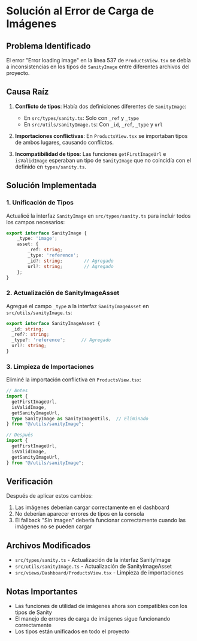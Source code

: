 # Solución al Error de Carga de Imágenes

## Problema Identificado

El error "Error loading image" en la línea 537 de `ProductsView.tsx` se debía a inconsistencias en los tipos de `SanityImage` entre diferentes archivos del proyecto.

## Causa Raíz

1. **Conflicto de tipos**: Había dos definiciones diferentes de `SanityImage`:
   - En `src/types/sanity.ts`: Solo con `_ref` y `_type`
   - En `src/utils/sanityImage.ts`: Con `_id`, `_ref`, `_type` y `url`

2. **Importaciones conflictivas**: En `ProductsView.tsx` se importaban tipos de ambos lugares, causando conflictos.

3. **Incompatibilidad de tipos**: Las funciones `getFirstImageUrl` e `isValidImage` esperaban un tipo de `SanityImage` que no coincidía con el definido en `types/sanity.ts`.

## Solución Implementada

### 1. Unificación de Tipos
Actualicé la interfaz `SanityImage` en `src/types/sanity.ts` para incluir todos los campos necesarios:

```typescript
export interface SanityImage {
    _type: 'image';
    asset: {
        _ref: string;
        _type: 'reference';
        _id?: string;        // Agregado
        url?: string;        // Agregado
    };
}
```

### 2. Actualización de SanityImageAsset
Agregué el campo `_type` a la interfaz `SanityImageAsset` en `src/utils/sanityImage.ts`:

```typescript
export interface SanityImageAsset {
  _id: string;
  _ref?: string;
  _type?: 'reference';      // Agregado
  url?: string;
}
```

### 3. Limpieza de Importaciones
Eliminé la importación conflictiva en `ProductsView.tsx`:

```typescript
// Antes
import {
  getFirstImageUrl,
  isValidImage,
  getSanityImageUrl,
  type SanityImage as SanityImageUtils,  // Eliminado
} from "@/utils/sanityImage";

// Después
import {
  getFirstImageUrl,
  isValidImage,
  getSanityImageUrl,
} from "@/utils/sanityImage";
```

## Verificación

Después de aplicar estos cambios:

1. Las imágenes deberían cargar correctamente en el dashboard
2. No deberían aparecer errores de tipos en la consola
3. El fallback "Sin imagen" debería funcionar correctamente cuando las imágenes no se pueden cargar

## Archivos Modificados

- `src/types/sanity.ts` - Actualización de la interfaz SanityImage
- `src/utils/sanityImage.ts` - Actualización de SanityImageAsset
- `src/views/Dashboard/ProductsView.tsx` - Limpieza de importaciones

## Notas Importantes

- Las funciones de utilidad de imágenes ahora son compatibles con los tipos de Sanity
- El manejo de errores de carga de imágenes sigue funcionando correctamente
- Los tipos están unificados en todo el proyecto
